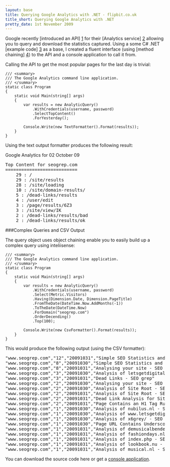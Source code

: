 ```yaml
---
layout: base
title: Querying Google Analytics with .NET - flipbit.co.uk
title_short: Querying Google Analytics with .NET
pretty_date: 1st November 2009
---
```


Google recently [introduced an API] [1]  for their [Analytics service] [2]  allowing you to query 
and download the statistics captured.  Using a some C# .NET [example code] [3] as a base, I created 
a fluent interface (using [method chaining] [4]) to the API and a console application to call it from.


Calling the API to get the most popular pages for the last day is trivial:

    /// <summary>
    /// The Google Analytics command line application.
    /// </summary>
    static class Program
    {
        static void Main(string[] args)
        {
            var results = new AnalyticQuery()
                .WithCredentials(username, password)
                .SelectTopContent()
                .ForYesterday();

            Console.Write(new TextFormatter().Format(results));
        }
    }

Using the text output formatter produces the following result:

Google Analytics for 02 October 09

<pre>Top Content for seogrep.com
===========================
    29 : /
    29 : /site/results
    28 : /site/loading
    10 : /site/domain-results/
    5 : /dead-links/results
    4 : /user/edit
    3 : /page/results/6Z3
    3 : /site/view/IK
    2 : /dead-links/results/bad
    2 : /dead-links/results/ok</pre>

###Complex Queries and CSV Output

The query object uses object chaining enable you to easily build up a complex query using inteliisense:

    /// <summary>
    /// The Google Analytics command line application.
    /// </summary>
    static class Program
    {
        static void Main(string[] args)
        {
            var results = new AnalyticQuery()
                .WithCredentials(username, password)
                .Select(Metric.Visitors)
                .Having(Dimension.Date, Dimension.PageTitle)
                .FromTheDate(DateTime.Now.AddMonths(-1))
                .ToTheDate(DateTime.Now)
                .ForDomain("seogrep.com")
                .OrderDecending()
                .Top(100);

            Console.Write(new CsvFormatter().Format(results));
        }
    }

This would produce the following output (using the CSV formatter):

<pre>"www.seogrep.com","12","20091031","Simple SEO Statistics and Tracking - SEO grep"
"www.seogrep.com","8","20091030","Simple SEO Statistics and Tracking - SEO grep"
"www.seogrep.com","8","20091031","Analysing your site - SEO grep"
"www.seogrep.com","3","20091030","Analysis of letsgetdigitaltv.co.uk - SEO grep"
"www.seogrep.com","3","20091031","Dead Links - SEO grep"
"www.seogrep.com","2","20091030","Analysing your site - SEO grep"
"www.seogrep.com","2","20091030","Analysis of Site Root - SEO grep"
"www.seogrep.com","2","20091031","Analysis of Site Root - SEO grep"
"www.seogrep.com","2","20091031","Dead Link Analysis for Site Root - SEO grep"
"www.seogrep.com","2","20091031","Page Contains an H1 Tag Rule Analysis - SEO grep"
"www.seogrep.com","1","20091030","Analysis of nubilus.nl - SEO grep"
"www.seogrep.com","1","20091030","Analysis of www.letsgetdigitaltv.co.uk - SEO grep"
"www.seogrep.com","1","20091030","Analysis of x6grey/ - SEO grep"
"www.seogrep.com","1","20091030","Page URL Contains Underscores Rule Analysis - SEO grep"
"www.seogrep.com","1","20091031","Analysis of demusicalbende.nl - SEO grep"
"www.seogrep.com","1","20091031","Analysis of fashiondays.nl - SEO grep"
"www.seogrep.com","1","20091031","Analysis of index.php - SEO grep"
"www.seogrep.com","1","20091031","Analysis of lookbook.nu - SEO grep"
"www.seogrep.com","1","20091031","Analysis of musical.nl - SEO grep"</pre>

You can download the source code here or get a <a href="http://www.flipbit.co.uk/command-line-toolkit/google-analytics.html">console application</a>.

  [1]: http://code.google.com/apis/analytics/docs/gdata/gdataDeveloperGuide.html                                        "Google Analytics Rich Data Export API"
  [2]: http://www.google.com/analytics/                                                                                 "Google Analytics" 
  [3]: http://www.reimers.dk/blogs/jacob_reimers_weblog/archive/2009/05/09/added-google-analytics-reader-for-net.aspx   "Added Google Analytics Reader for .NET" 
  [4]: http://en.wikipedia.org/wiki/Method_chaining                                                                     "Method Chaining on Wikipedia"